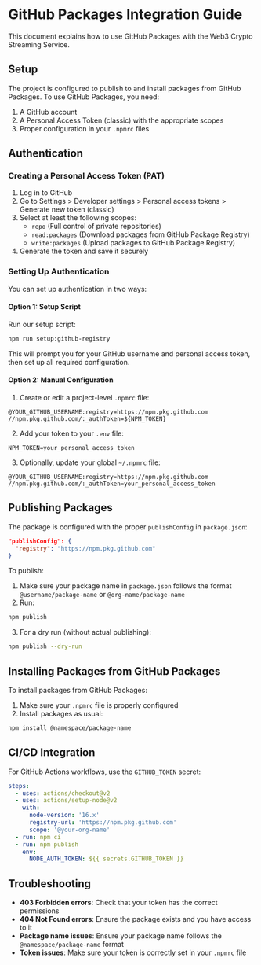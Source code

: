 # GitHub Packages Integration Guide

This document explains how to use GitHub Packages with the Web3 Crypto Streaming Service.

## Setup

The project is configured to publish to and install packages from GitHub Packages. To use GitHub Packages, you need:

1. A GitHub account
2. A Personal Access Token (classic) with the appropriate scopes
3. Proper configuration in your `.npmrc` files

## Authentication

### Creating a Personal Access Token (PAT)

1. Log in to GitHub
2. Go to Settings > Developer settings > Personal access tokens > Generate new token (classic)
3. Select at least the following scopes:
   - `repo` (Full control of private repositories)
   - `read:packages` (Download packages from GitHub Package Registry)
   - `write:packages` (Upload packages to GitHub Package Registry)
4. Generate the token and save it securely

### Setting Up Authentication

You can set up authentication in two ways:

#### Option 1: Setup Script

Run our setup script:

```bash
npm run setup:github-registry
```

This will prompt you for your GitHub username and personal access token, then set up all required configuration.

#### Option 2: Manual Configuration

1. Create or edit a project-level `.npmrc` file:

```
@YOUR_GITHUB_USERNAME:registry=https://npm.pkg.github.com
//npm.pkg.github.com/:_authToken=${NPM_TOKEN}
```

2. Add your token to your `.env` file:

```
NPM_TOKEN=your_personal_access_token
```

3. Optionally, update your global `~/.npmrc` file:

```
@YOUR_GITHUB_USERNAME:registry=https://npm.pkg.github.com
//npm.pkg.github.com/:_authToken=your_personal_access_token
```

## Publishing Packages

The package is configured with the proper `publishConfig` in `package.json`:

```json
"publishConfig": {
  "registry": "https://npm.pkg.github.com"
}
```

To publish:

1. Make sure your package name in `package.json` follows the format `@username/package-name` or `@org-name/package-name`
2. Run:

```bash
npm publish
```

3. For a dry run (without actual publishing):

```bash
npm publish --dry-run
```

## Installing Packages from GitHub Packages

To install packages from GitHub Packages:

1. Make sure your `.npmrc` file is properly configured
2. Install packages as usual:

```bash
npm install @namespace/package-name
```

## CI/CD Integration

For GitHub Actions workflows, use the `GITHUB_TOKEN` secret:

```yaml
steps:
  - uses: actions/checkout@v2
  - uses: actions/setup-node@v2
    with:
      node-version: '16.x'
      registry-url: 'https://npm.pkg.github.com'
      scope: '@your-org-name'
  - run: npm ci
  - run: npm publish
    env:
      NODE_AUTH_TOKEN: ${{ secrets.GITHUB_TOKEN }}
```

## Troubleshooting

- **403 Forbidden errors**: Check that your token has the correct permissions
- **404 Not Found errors**: Ensure the package exists and you have access to it
- **Package name issues**: Ensure your package name follows the `@namespace/package-name` format
- **Token issues**: Make sure your token is correctly set in your `.npmrc` file
